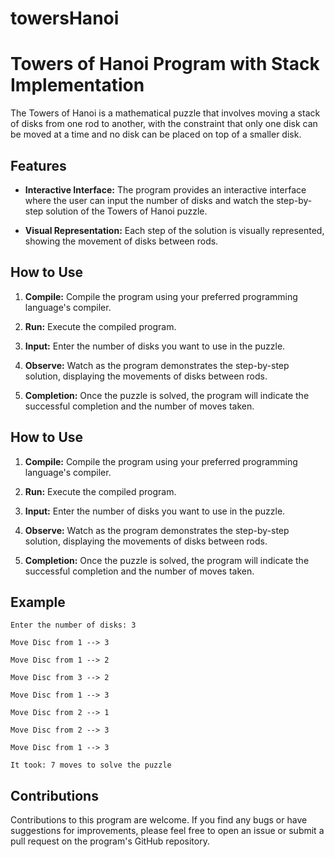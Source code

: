 # towersHanoi
# Towers of Hanoi Program with Stack Implementation

The Towers of Hanoi is a mathematical puzzle that involves moving a stack of disks from one rod to another, with the constraint that only one disk can be moved at a time and no disk can be placed on top of a smaller disk.

## Features

- **Interactive Interface:** The program provides an interactive interface where the user can input the number of disks and watch the step-by-step solution of the Towers of Hanoi puzzle.

- **Visual Representation:** Each step of the solution is visually represented, showing the movement of disks between rods.


## How to Use

1. **Compile:** Compile the program using your preferred programming language's compiler.

2. **Run:** Execute the compiled program.

3. **Input:** Enter the number of disks you want to use in the puzzle.

4. **Observe:** Watch as the program demonstrates the step-by-step solution, displaying the movements of disks between rods.

5. **Completion:** Once the puzzle is solved, the program will indicate the successful completion and the number of moves taken.

## How to Use

1. **Compile:** Compile the program using your preferred programming language's compiler.

2. **Run:** Execute the compiled program.

3. **Input:** Enter the number of disks you want to use in the puzzle.

4. **Observe:** Watch as the program demonstrates the step-by-step solution, displaying the movements of disks between rods.

5. **Completion:** Once the puzzle is solved, the program will indicate the successful completion and the number of moves taken.

## Example

```
Enter the number of disks: 3

Move Disc from 1 --> 3

Move Disc from 1 --> 2

Move Disc from 3 --> 2

Move Disc from 1 --> 3

Move Disc from 2 --> 1

Move Disc from 2 --> 3

Move Disc from 1 --> 3

It took: 7 moves to solve the puzzle
```

## Contributions

Contributions to this program are welcome. If you find any bugs or have suggestions for improvements, please feel free to open an issue or submit a pull request on the program's GitHub repository.
